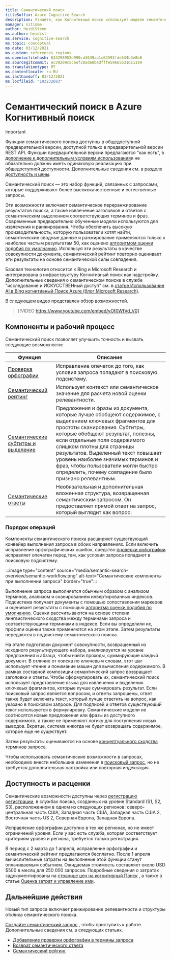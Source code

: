 ```yaml
---
title: Семантический поиск
titleSuffix: Azure Cognitive Search
description: Узнайте, как Когнитивный поиск использует модели семантического поиска с глубоким обучением из Bing, чтобы сделать результаты поиска более интуитивно понятными.
manager: nitinme
author: HeidiSteen
ms.author: heidist
ms.service: cognitive-search
ms.topic: conceptual
ms.date: 03/12/2021
ms.custom: references_regions
ms.openlocfilehash: 634298952d990cd3639aa1c62592fde534b3e8b8
ms.sourcegitcommit: ec39209c5cbef28ade0badfffe59665631611199
ms.translationtype: MT
ms.contentlocale: ru-RU
ms.lasthandoff: 03/12/2021
ms.locfileid: "103232683"
---
```

# <a name="semantic-search-in-azure-cognitive-search"></a>Семантический поиск в Azure Когнитивный поиск

> [!IMPORTANT]
> Функции семантического поиска доступны в общедоступной предварительной версии, доступной только в предварительной версии REST API. Функции предварительной версии предлагаются "как есть", в [дополнение к дополнительным условиям использования](https://azure.microsoft.com/support/legal/preview-supplemental-terms/)и не обязательно должны иметь одинаковую реализацию при общедоступной доступности. Дополнительные сведения см. в разделе [доступность и цены](semantic-search-overview.md#availability-and-pricing).

Семантический поиск — это набор функций, связанных с запросами, которые поддерживают более высококачественные и естественные запросы. 

Эти возможности включают семантическое переранжирование результатов поиска, а также извлечение заголовков и ответов с семантическим выделением соответствующих терминов и фраз. Современные предварительно обученные модели используются для извлечения и ранжирования. Чтобы обеспечить высокую производительность, которую пользователи хотят найти, семантические сводные данные и ранжирование применяются только к наиболее частым результатам 50, как оценено [алгоритмом оценки подобия по умолчанию](index-similarity-and-scoring.md#similarity-ranking-algorithms). Используя эти результаты в качестве совокупности документа, семантический рейтинг повторно оценивает эти результаты на основе семантической силы совпадения.

Базовая технология относится к Bing и Microsoft Research и интегрирована в инфраструктуру Когнитивный поиск как надстройку. Дополнительные сведения о семантическом поиске в службе "исследование и ИСКУССТВЕНный доступ" см. в [статье Использование AI в Bing когнитивный Поиск Azure (блог Microsoft Research)](https://www.microsoft.com/research/blog/the-science-behind-semantic-search-how-ai-from-bing-is-powering-azure-cognitive-search/).

В следующем видео представлен обзор возможностей.

> [!VIDEO https://www.youtube.com/embed/yOf0WfVd_V0]

## <a name="components-and-workflow"></a>Компоненты и рабочий процесс

Семантический поиск позволяет улучшить точность и вызвать следующие возможности:

| Функция | Описание |
|---------|-------------|
| [Проверка орфографии](speller-how-to-add.md) | Исправление опечаток до того, как условия запроса попадают в поисковую подсистему. |
| [Семантический рейтинг](semantic-ranking.md) | Использует контекст или семантическое значение для расчета новой оценки релевантности. |
| [Семантические субтитры и выделение](semantic-how-to-query-request.md) | Предложения и фразы из документа, которые лучше обобщеют содержимое, с выделением ключевых фрагментов для простоты сканирования. Субтитры, которые обобщеют результат, полезны, если отдельные поля содержимого слишком плотны для страницы результатов. Выделенный текст повышает уровень наиболее значимых терминов и фраз, чтобы пользователи могли быстро определить, почему совпадение было признано релевантным. |
| [Семантические ответы](semantic-answers.md) | Необязательная и дополнительная вложенная структура, возвращенная семантическим запросом. Он предоставляет прямой ответ на запрос, который выглядит как вопрос. |

### <a name="order-of-operations"></a>Порядок операций

Компоненты семантического поиска расширяют существующий конвейер выполнения запроса в обоих направлениях. Если включить исправление орфографических ошибок, средство [проверки орфографии](speller-how-to-add.md) исправляет опечатки перед тем, как условия запроса попадают в поисковую подсистему.

:::image type="content" source="media/semantic-search-overview/semantic-workflow.png" alt-text="Семантические компоненты при выполнении запроса" border="true":::

Выполнение запроса выполняется обычным образом с анализом терминов, анализом и сканированием инвертированных индексов. Подсистема получает документы с помощью сопоставления маркеров и оценивает результаты с помощью [алгоритма оценки подобия по умолчанию](index-similarity-and-scoring.md#similarity-ranking-algorithms). Оценки рассчитываются на основе степени лингвистического сходства между терминами запроса и соответствующими терминами в индексе. Если вы определили их, профили оценки также применяются на этом этапе. Затем результаты передаются в подсистему семантического поиска.

На этапе подготовки документ совокупности, возвращенный из исходного результирующего набора, анализируется на уровне предложения и абзаца, чтобы найти проходы, суммирующие каждый документ. В отличие от поиска по ключевым словам, этот шаг использует чтение и понимание машин для вычисления содержимого. В рамках составной композиции семантический запрос возвращает заголовки и ответы. Чтобы сформулировать их, семантический поиск использует представление языка для извлечения и выделения ключевых фрагментов, которые лучше суммировать результат. Если поисковый запрос является вопросом, и ответы запрошены, ответ также будет включать текст, который лучше ответить на вопрос, как указано в поисковом запросе. Для подписей и ответов существующий текст используется в формулировку. Семантические модели не соотносятся новые предложения или фразы из доступного содержимого, а также не применяют логику для поступления новых выводов. Вкратце, система никогда не будет возвращать содержимое, которое еще не существует.

Затем результаты оцениваются на основе [концептуального сходства](semantic-ranking.md) терминов запроса.

Чтобы использовать семантические возможности в запросах, необходимо внести небольшие изменения в [поисковый запрос](semantic-how-to-query-request.md), но не требуется дополнительная настройка или повторная индексация.

## <a name="availability-and-pricing"></a>Доступность и расценки

Семантические возможности доступны через [регистрацию регистрации](https://aka.ms/SemanticSearchPreviewSignup), в службах поиска, созданных на уровне Standard (S1, S2, S3), расположенном в одном из следующих регионов: северо-центральная часть США, Западная часть США, Западная часть США 2, Восточная часть US 2, Северная Европа, Западная Европа. 

Исправление орфографии доступно в тех же регионах, но не имеет ограничений уровня. Если у вас есть служба, которая соответствует критериям уровня и региона, требуется только регистрация.

В период с 2 марта до 1 апреля, исправление орфографии и семантический рейтинг предлагаются бесплатно. После 1 апреля вычислительные затраты на выполнение этой функции станут оплачиваемым событием. Ожидаемая стоимость составляет около USD $500 в месяц для 250 000 запросов. Подробные сведения о затратах задокументированы на [странице цен на когнитивный Поиск](https://azure.microsoft.com/pricing/details/search/) , а также в статье [Оценка затрат и управление ими](search-sku-manage-costs.md).

## <a name="next-steps"></a>Дальнейшие действия

Новый тип запроса включает ранжирование релевантности и структуры отклика семантического поиска.

[Создайте семантический запрос](semantic-how-to-query-request.md) , чтобы приступить к работе. Дополнительные сведения см. в следующих статьях.

+ [Добавление проверки орфографии в термины запроса](speller-how-to-add.md)
+ [Возврат семантического ответа](semantic-answers.md)
+ [Семантический рейтинг](semantic-ranking.md)